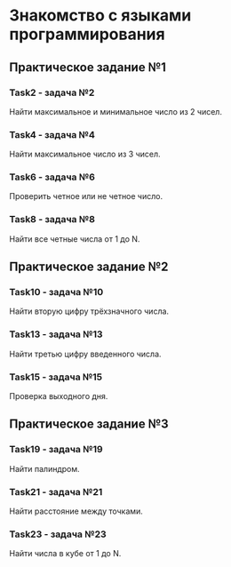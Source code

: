 # Знакомство с языками программирования
## Практическое задание №1

### Task2 - задача №2
Найти максимальное и минимальное число из 2 чисел.

### Task4 - задача №4
Найти максимальное число из 3 чисел.

### Task6 - задача №6
Проверить четное или не четное число.


### Task8 - задача №8
Найти все четные числа от 1 до N.

## Практическое задание №2

### Task10 - задача №10
Найти вторую цифру трёхзначного числа.

### Task13 - задача №13
Найти третью цифру введенного числа.

### Task15 - задача №15
Проверка выходного дня.

## Практическое задание №3

### Task19 - задача №19
Найти палиндром.

### Task21 - задача №21
Найти расстояние между точками.

### Task23 - задача №23
Найти числа в кубе от 1 до N.

